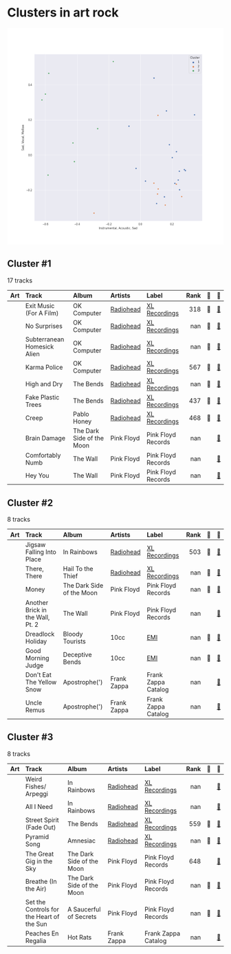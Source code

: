 # Clusters in art rock

![Comparison of Cluster](../../../images/genres/art_rock/clusters/clusters_scatter.png)

## Cluster #1

17 tracks

| Art | Track | Album | Artists | Label | Rank | 💚 | 🔗 |
|:---|:---|:---|:---|:---|---:|:---|:---|
| <img src="https://i.scdn.co/image/ab67616d0000b273c8b444df094279e70d0ed856" alt="" width="50" /> | Exit Music (For A Film) | OK Computer | [Radiohead](../../../../artists/radiohead/overview.md) | [XL Recordings](../../../../labels/xl_recordings) | 318 | 💚 | [🔗](https://open.spotify.com/track/0z1o5L7HJx562xZSATcIpY) |
| <img src="https://i.scdn.co/image/ab67616d0000b273c8b444df094279e70d0ed856" alt="" width="50" /> | No Surprises | OK Computer | [Radiohead](../../../../artists/radiohead/overview.md) | [XL Recordings](../../../../labels/xl_recordings) | nan | 💚 | [🔗](https://open.spotify.com/track/10nyNJ6zNy2YVYLrcwLccB) |
| <img src="https://i.scdn.co/image/ab67616d0000b273c8b444df094279e70d0ed856" alt="" width="50" /> | Subterranean Homesick Alien | OK Computer | [Radiohead](../../../../artists/radiohead/overview.md) | [XL Recordings](../../../../labels/xl_recordings) | nan | 💚 | [🔗](https://open.spotify.com/track/2CVV8PtUYYsux8XOzWkCP0) |
| <img src="https://i.scdn.co/image/ab67616d0000b273c8b444df094279e70d0ed856" alt="" width="50" /> | Karma Police | OK Computer | [Radiohead](../../../../artists/radiohead/overview.md) | [XL Recordings](../../../../labels/xl_recordings) | 567 | 💚 | [🔗](https://open.spotify.com/track/63OQupATfueTdZMWTxW03A) |
| <img src="https://i.scdn.co/image/ab67616d0000b2739293c743fa542094336c5e12" alt="" width="50" /> | High and Dry | The Bends | [Radiohead](../../../../artists/radiohead/overview.md) | [XL Recordings](../../../../labels/xl_recordings) | nan | 💚 | [🔗](https://open.spotify.com/track/2a1iMaoWQ5MnvLFBDv4qkf) |
| <img src="https://i.scdn.co/image/ab67616d0000b2739293c743fa542094336c5e12" alt="" width="50" /> | Fake Plastic Trees | The Bends | [Radiohead](../../../../artists/radiohead/overview.md) | [XL Recordings](../../../../labels/xl_recordings) | 437 | 💚 | [🔗](https://open.spotify.com/track/73CKjW3vsUXRpy3NnX4H7F) |
| <img src="https://i.scdn.co/image/ab67616d0000b273df55e326ed144ab4f5cecf95" alt="" width="50" /> | Creep | Pablo Honey | [Radiohead](../../../../artists/radiohead/overview.md) | [XL Recordings](../../../../labels/xl_recordings) | 468 | 💚 | [🔗](https://open.spotify.com/track/70LcF31zb1H0PyJoS1Sx1r) |
| <img src="https://i.scdn.co/image/ab67616d0000b273ea7caaff71dea1051d49b2fe" alt="" width="50" /> | Brain Damage | The Dark Side of the Moon | Pink Floyd | Pink Floyd Records | nan | | [🔗](https://open.spotify.com/track/05uGBKRCuePsf43Hfm0JwX) |
| <img src="https://i.scdn.co/image/ab67616d0000b2735d48e2f56d691f9a4e4b0bdf" alt="" width="50" /> | Comfortably Numb | The Wall | Pink Floyd | Pink Floyd Records | nan | | [🔗](https://open.spotify.com/track/5HNCy40Ni5BZJFw1TKzRsC) |
| <img src="https://i.scdn.co/image/ab67616d0000b2735d48e2f56d691f9a4e4b0bdf" alt="" width="50" /> | Hey You | The Wall | Pink Floyd | Pink Floyd Records | nan | | [🔗](https://open.spotify.com/track/7F02x6EKYIQV3VcTaTm7oN) |
## Cluster #2

8 tracks

| Art | Track | Album | Artists | Label | Rank | 💚 | 🔗 |
|:---|:---|:---|:---|:---|---:|:---|:---|
| <img src="https://i.scdn.co/image/ab67616d0000b273de3c04b5fc750b68899b20a9" alt="" width="50" /> | Jigsaw Falling Into Place | In Rainbows | [Radiohead](../../../../artists/radiohead/overview.md) | [XL Recordings](../../../../labels/xl_recordings) | 503 | 💚 | [🔗](https://open.spotify.com/track/0YJ9FWWHn9EfnN0lHwbzvV) |
| <img src="https://i.scdn.co/image/ab67616d0000b2730da53e8f58e59f28a79c10c7" alt="" width="50" /> | There, There | Hail To the Thief | [Radiohead](../../../../artists/radiohead/overview.md) | [XL Recordings](../../../../labels/xl_recordings) | nan | 💚 | [🔗](https://open.spotify.com/track/5h4y42RUKwYKYWgutNwvKP) |
| <img src="https://i.scdn.co/image/ab67616d0000b273ea7caaff71dea1051d49b2fe" alt="" width="50" /> | Money | The Dark Side of the Moon | Pink Floyd | Pink Floyd Records | nan | 💚 | [🔗](https://open.spotify.com/track/0vFOzaXqZHahrZp6enQwQb) |
| <img src="https://i.scdn.co/image/ab67616d0000b2735d48e2f56d691f9a4e4b0bdf" alt="" width="50" /> | Another Brick in the Wall, Pt. 2 | The Wall | Pink Floyd | Pink Floyd Records | nan | | [🔗](https://open.spotify.com/track/4gMgiXfqyzZLMhsksGmbQV) |
| <img src="https://i.scdn.co/image/ab67616d0000b27364c6ef51927c575ed9f464cf" alt="" width="50" /> | Dreadlock Holiday | Bloody Tourists | 10cc | [EMI](../../../../labels/emi) | nan | 💚 | [🔗](https://open.spotify.com/track/1LOZMYF5s8qhW7Rv4w2gun) |
| <img src="https://i.scdn.co/image/ab67616d0000b273f93159d78849714fcf118bb3" alt="" width="50" /> | Good Morning Judge | Deceptive Bends | 10cc | [EMI](../../../../labels/emi) | nan | 💚 | [🔗](https://open.spotify.com/track/1fMGRxKRtIKNyaMMGrzInM) |
| <img src="https://i.scdn.co/image/ab67616d0000b27385b05f4bb3c88cf252f96b68" alt="" width="50" /> | Don't Eat The Yellow Snow | Apostrophe(') | Frank Zappa | Frank Zappa Catalog | nan | | [🔗](https://open.spotify.com/track/1QY4TdhuNIOX2SHLdElzd5) |
| <img src="https://i.scdn.co/image/ab67616d0000b27385b05f4bb3c88cf252f96b68" alt="" width="50" /> | Uncle Remus | Apostrophe(') | Frank Zappa | Frank Zappa Catalog | nan | | [🔗](https://open.spotify.com/track/4PPwkLq2ld1k09Bl5NkyZB) |
## Cluster #3

8 tracks

| Art | Track | Album | Artists | Label | Rank | 💚 | 🔗 |
|:---|:---|:---|:---|:---|---:|:---|:---|
| <img src="https://i.scdn.co/image/ab67616d0000b273de3c04b5fc750b68899b20a9" alt="" width="50" /> | Weird Fishes/ Arpeggi | In Rainbows | [Radiohead](../../../../artists/radiohead/overview.md) | [XL Recordings](../../../../labels/xl_recordings) | nan | | [🔗](https://open.spotify.com/track/4wajJ1o7jWIg62YqpkHC7S) |
| <img src="https://i.scdn.co/image/ab67616d0000b273de3c04b5fc750b68899b20a9" alt="" width="50" /> | All I Need | In Rainbows | [Radiohead](../../../../artists/radiohead/overview.md) | [XL Recordings](../../../../labels/xl_recordings) | nan | | [🔗](https://open.spotify.com/track/5Qv2Nby1xTr9pQyjkrc94J) |
| <img src="https://i.scdn.co/image/ab67616d0000b2739293c743fa542094336c5e12" alt="" width="50" /> | Street Spirit (Fade Out) | The Bends | [Radiohead](../../../../artists/radiohead/overview.md) | [XL Recordings](../../../../labels/xl_recordings) | 559 | 💚 | [🔗](https://open.spotify.com/track/2QwObYJWyJTiozvs0RI7CF) |
| <img src="https://i.scdn.co/image/ab67616d0000b273863e0e305637100311c91aa7" alt="" width="50" /> | Pyramid Song | Amnesiac | [Radiohead](../../../../artists/radiohead/overview.md) | [XL Recordings](../../../../labels/xl_recordings) | nan | 💚 | [🔗](https://open.spotify.com/track/55q3Ro66yXWi9rsEddeEN4) |
| <img src="https://i.scdn.co/image/ab67616d0000b273ea7caaff71dea1051d49b2fe" alt="" width="50" /> | The Great Gig in the Sky | The Dark Side of the Moon | Pink Floyd | Pink Floyd Records | 648 | | [🔗](https://open.spotify.com/track/2TjdnqlpwOjhijHCwHCP2d) |
| <img src="https://i.scdn.co/image/ab67616d0000b273ea7caaff71dea1051d49b2fe" alt="" width="50" /> | Breathe (In the Air) | The Dark Side of the Moon | Pink Floyd | Pink Floyd Records | nan | 💚 | [🔗](https://open.spotify.com/track/2ctvdKmETyOzPb2GiJJT53) |
| <img src="https://i.scdn.co/image/ab67616d0000b2734b4fcfed39d199fe50b20b7f" alt="" width="50" /> | Set the Controls for the Heart of the Sun | A Saucerful of Secrets | Pink Floyd | Pink Floyd Records | nan | 💚 | [🔗](https://open.spotify.com/track/6p9UFDNfGrzS5Byd2r9KPk) |
| <img src="https://i.scdn.co/image/ab67616d0000b273ee314008c5ae6e98904ebfe0" alt="" width="50" /> | Peaches En Regalia | Hot Rats | Frank Zappa | Frank Zappa Catalog | nan | | [🔗](https://open.spotify.com/track/5uDu2qOoDou7cFXsipAo8l) |